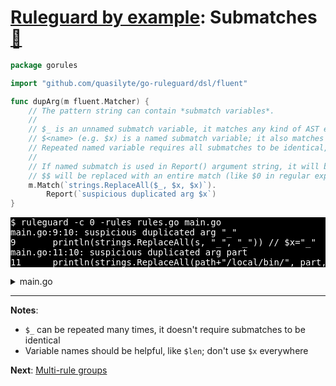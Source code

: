 # [Ruleguard by example](https://go-ruleguard.github.io/by-example/): Submatches [:pencil:](https://github.com/go-ruleguard/go-ruleguard.github.io/blob/master/by-example/submatches.md)

```go
package gorules

import "github.com/quasilyte/go-ruleguard/dsl/fluent"

func dupArg(m fluent.Matcher) {
	// The pattern string can contain *submatch variables*.
	//
	// $_ is an unnamed submatch variable, it matches any kind of AST element.
	// $<name> (e.g. $x) is a named submatch variable; it also matches anything.
	// Repeated named variable requires all submatches to be identical, like in pattern matching.
	//
	// If named submatch is used in Report() argument string, it will be interpolated.
	// $$ will be replaced with an entire match (like $0 in regular expressions).
	m.Match(`strings.ReplaceAll($_, $x, $x)`).
		Report(`suspicious duplicated arg $x`)
}
```

<pre style="color: white; background-color: black">
$ ruleguard -c 0 -rules rules.go main.go
main.go:9:10: suspicious duplicated arg "_"
9		println(strings.ReplaceAll(s, "_", "_")) // $x="_"
main.go:11:10: suspicious duplicated arg part
11		println(strings.ReplaceAll(path+"/local/bin/", part, part)) // $x=part
</pre>

<details><summary>main.go</summary>

```go
package main

import "strings"

var path string

func main() {
	s := "Hello, world"
	println(strings.ReplaceAll(s, "_", "_")) // $x="_"
	part := "x"
	println(strings.ReplaceAll(path+"/local/bin/", part, part)) // $x=part

	println(strings.ReplaceAll(s, "_", "")) // Doesn't match
}
```

</details>

<hr>

**Notes**:

* `$_` can be repeated many times, it doesn't require submatches to be identical
* Variable names should be helpful, like `$len`; don't use `$x` everywhere

**Next**: [Multi-rule groups](multi-rule-groups)
